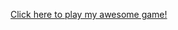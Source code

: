 <a href="https://github.com/League-level2-student/league-level2-game-ekintokgoz/raw/master/src/Crossyroad/Crossyroad.jar">Click here to play my awesome game!</a>
